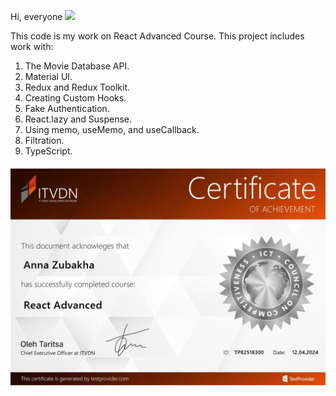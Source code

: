 Hi, everyone
<img src="https://media.giphy.com/media/hvRJCLFzcasrR4ia7z/giphy.gif" width="30px"/>

This code is my work on React Advanced Course. This project includes work with:

1. The Movie Database API.
2. Material UI.
3. Redux and Redux Toolkit.
4. Creating Custom Hooks.
5. Fake Authentication.
6. React.lazy and Suspense.
7. Using memo, useMemo, and useCallback.
8. Filtration.
9. TypeScript.

<img src="./public/sertification.png" alt="certificate"/>

